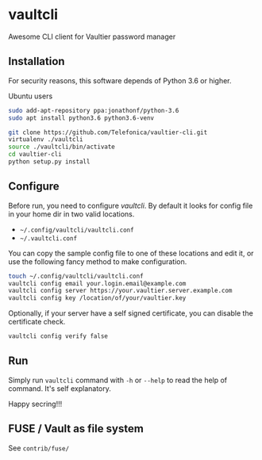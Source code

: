 # vaultcli
Awesome CLI client for Vaultier password manager

## Installation

For security reasons, this software depends of Python 3.6 or higher.

Ubuntu users
```bash
sudo add-apt-repository ppa:jonathonf/python-3.6
sudo apt install python3.6 python3.6-venv
```


```bash
git clone https://github.com/Telefonica/vaultier-cli.git
virtualenv ./vaultcli
source ./vaultcli/bin/activate
cd vaultier-cli
python setup.py install
```

## Configure

Before run, you need to configure _vaultcli_. By default it looks for config
file in your home dir in two valid locations.

* `~/.config/vaultcli/vaultcli.conf`
* `~/.vaultcli.conf`

You can copy the sample config file to one of these locations and edit it,
or use the following fancy method to make configuration.

```bash
touch ~/.config/vaultcli/vaultcli.conf
vaultcli config email your.login.email@example.com
vaultcli config server https://your.vaultier.server.example.com
vaultcli config key /location/of/your/vaultier.key
```

Optionally, if your server have a self signed certificate, you can disable
the certificate check.

```bash
vaultcli config verify false
```

## Run

Simply run `vaultcli` command with `-h` or `--help` to read the help of
command. It's self explanatory.

Happy secring!!!


## FUSE / Vault as file system

See `contrib/fuse/`
